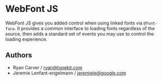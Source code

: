 # WebFont JS

WebFont JS gives you added control when using linked fonts via `@font-face`.
It provides a common interface to loading fonts regardless of the source, then
adds a standard set of events you may use to control the loading experience.

## Authors

* Ryan Carver / ryan@typekit.com
* Jeremie Lenfant-engelmann /  jeremiele@google.com
